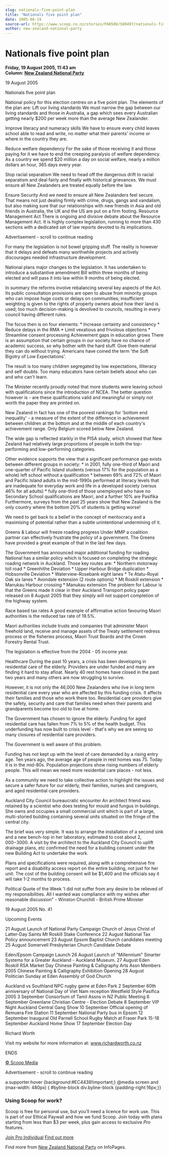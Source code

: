```yaml
---
slug: nationals-five-point-plan
title: "Nationals five point plan"
date: 2005-08-19
source-url: https://www.scoop.co.nz/stories/PA0508/S00497/nationals-five-point-plan.htm
author: new-zealand-national-party
---
```

Nationals five point plan
=========================

**Friday, 19 August 2005, 11:43 am**  
**Column: [New Zealand National Party](https://info.scoop.co.nz/New_Zealand_National_Party)**

19 August 2005

Nationals five point plan

National policy for this election centres on a five point plan. The elements of the plan are: Lift our living standards We must narrow the gap between our living standards and those in Australia, a gap which sees every Australian getting nearly $200 per week more than the average New Zealander.

Improve literacy and numeracy skills We have to ensure every child leaves school able to read and write, no matter what their parents' income or where in the country they are.

Reduce welfare dependency For the sake of those receiving it and those paying for it we have to end the creeping paralysis of welfare dependency. As a country we spend $20 million a day on social welfare, nearly a million dollars an hour, 365 days every year.

Stop racial separatism We need to head off the dangerous drift to racial separatism and deal fairly and finally with historical grievances. We must ensure all New Zealanders are treated equally before the law.

Ensure Security And we need to ensure all New Zealanders feel secure. That means not just dealing firmly with crime, drugs, gangs and vandalism, but also making sure that our relationships with new friends in Asia and old friends in Australia, the UK and the US are put on a firm footing. Resource Management Act There is ongoing and divisive debate about the Resource Management Act. It is highly complex legislation, running to more than 430 sections with a dedicated set of law reports devoted to its implications.

Advertisement - scroll to continue reading





For many the legislation is not bowel gripping stuff. The reality is however that it delays and defeats many worthwhile projects and actively discourages needed infrastructure development.

National plans major changes to the legislation. It has undertaken to introduce a substantive amendment Bill within three months of being elected and will pass it into law within 9 months of being elected.

In summary the reforms involve rebalancing several key aspects of the Act. Its public consultation provisions are open to abuse from minority groups who can impose huge costs or delays on communities; insufficient weighting is given to the rights of property owners about how their land is used; too much decision-making is devolved to councils, resulting in every council having different rules.

The focus then is on four elements: \* Increase certainty and consistency \* Reduce delays in the RMA \* Limit vexatious and frivolous objections \* Streamline consent processing Achievement gaps in education grows There is an assumption that certain groups in our society have no chance of academic success, so why bother with the hard stuff. Give them material they can do without trying. Americans have coined the term 'the Soft Bigotry of Low Expectations'.

The result is too many children segregated by low expectations, illiteracy and self doubts. Too many educators have certain beliefs about who can and who can't learn.

The Minister recently proudly noted that more students were leaving school with qualifications since the introduction of NCEA. The better question however is - are these qualifications valid and meaningful or simply not worth the paper they are printed on.

New Zealand in fact has one of the poorest rankings for 'bottom end inequality' - a measure of the extent of the difference in achievement between children at the bottom and at the middle of each country's achievement range. Only Belgium scored below New Zealand.

The wide gap is reflected starkly in the PISA study, which showed that New Zealand had relatively large proportions of people in both the top-performing and low-performing categories.

Other evidence supports the view that a significant performance gap exists between different groups in society: \* in 2001, fully one-third of Maori and one-quarter of Pacific Island students (versus 17% for the population as a whole) left school without a qualification \* between 69% and 72% of Maori and Pacific Island adults in the mid-1990s performed at literacy levels that are inadequate for everyday work and life in a developed society (versus 46% for all adults) \* fully one-third of those unemployed who have no Secondary School qualifications are Maori, and a further 10% are Pasifika Furthermore, surveys from the past 25 years show that New Zealand is the only country where the bottom 20% of students is getting worse!

We need to get back to a belief in the concept of meritocracy and a maximising of potential rather than a subtle unintentional undermining of it.

Greens & Labour will freeze roading progress Under MMP a coalition partner can effectively frustrate the policy of a government. The Greens have provided a great example of that in the last few days.

The Government has announced major additional funding for roading. National has a similar policy which is focused on completing the strategic roading network in Auckland. Those key routes are: \* Northern motorway toll road \* Greenhithe Deviation \* Upper Harbour Bridge duplication \* Hobsonville Deviation \* Waterview-Rosebank eight lanes \* Te Atatu-Royal Oak six lanes \* Avondale extension (2 route options) \* Mt Roskill extension \* Manukau Harbour crossing \* Manukau extension The problem for Labour is that the Greens made it clear in their Auckland Transport policy paper released on 8 August 2005 that they simply will not support completion of the highway system.

Race based tax rates A good example of affirmative action favouring Maori authorities is the reduced tax rate of 19.5%.

Maori authorities include trusts and companies that administer Maori freehold land, receive and manage assets of the Treaty settlement redress process or the fisheries process, Maori Trust Boards and the Crown Forestry Rental Trust.

The legislation is effective from the 2004 - 05 income year.

Healthcare During the past 10 years, a crisis has been developing in residential care of the elderly. Providers are under funded and many are finding it hard to stay afloat. Nearly 40 rest homes have closed in the past two years and many others are now struggling to survive.

However, it is not only the 46,000 New Zealanders who live in long term residential care every year who are affected by this funding crisis. It affects their families and those who work there too. Residential care providers give the safety, security and care that families need when their parents and grandparents become too old to live at home.

The Government has chosen to ignore the elderly. Funding for aged residential care has fallen from 7% to 5% of the health budget. This underfunding has now built to crisis level - that's why we are seeing so many closures of residential care providers.

The Government is well aware of this problem.

Funding has not kept up with the level of care demanded by a rising entry age. Ten years ago, the average age of people in rest homes was 75. Today it is in the mid-80s. Population projections show rising numbers of elderly people. This will mean we need more residential care places - not less.

As a community we need to take collective action to highlight the issues and secure a safer future for our elderly, their families, nurses and caregivers, and aged residential care providers.

Auckland City Council bureaucratic encounter An architect friend was retained by a scientist who does testing for mould and fungus in buildings. She owns and occupies a small commercial unit which is part of a large, multi-storied building containing several units situated on the fringe of the central city.

The brief was very simple. It was to arrange the installation of a second sink and a new bench-top in her laboratory, estimated to cost about $2,000-$3000. A visit by the architect to the Auckland City Council to uplift drainage plans, etc confirmed the need for a building consent under the new Building Act to undertake the work.

Plans and specifications were required, along with a comprehensive fire report and a disability access report on the entire building, not just for her unit. The cost of the building consent will be $1,400 and the officials say it will take 1-2 months to process.

Political Quote of the Week 'I did not suffer from any desire to be relieved of my responsibilities. All I wanted was compliance with my wishes after reasonable discussion" - Winston Churchill - British Prime Minister

19 August 2005 No. 41

Upcoming Events

21 August Launch of National Party Campaign Church of Jesus Christ of Latter-Day Saints Mt Roskill Stake Conference 22 August National Tax Policy announcement 23 August Epsom Baptist Church candidates meeting 25 August Somervell Presbyterian Church Candidate Debate

Eden/Epsom Campaign Launch 26 August Launch of "Millennium" Smarter Systems for a Greater Auckland - Auckland Museum. 27 August Eden Roskill RSA Market Day Chinese Painting & Calligraphy Arts Assn Members 2005 Chinese Painting & Calligraphy Exhibition Opening 28 August Politician Sunday at Eden Assembly of God Church

Auckland vs Southland NPC rugby game at Eden Park 2 September 60th anniversary of National Day of Viet Nam reception Westfield Style Pasifica 2005 3 September Consortium of Tamil Assns in NZ Public Meeting 6 September Greenlane Christian Centre - Election Debate 8 September VIP Night Auckland Central Gang Show 10 September Official opening of Remuera Fire Station 11 September National Party bus in Epsom 12 September Inaugural Old Parnell School Rugby Match at Fraser Park 15-18 September Auckland Home Show 17 September Election Day

Richard Worth

Visit my website for more information at: www.richardworth.co.nz

ENDS

[© Scoop Media](http://www.scoop.co.nz/about/terms.html)  

Advertisement - scroll to continue reading



a.supporter:hover {background:#EC4438!important;} @media screen and (max-width: 480px) { #byline-block div.byline-block {padding-right:16px;}}

### Using Scoop for work?

Scoop is free for personal use, but you’ll need a licence for work use. This is part of our Ethical Paywall and how we fund Scoop. Join today with plans starting from less than $3 per week, plus gain access to exclusive _Pro_ features.  
  
[Join Pro Individual](https://pro.scoop.co.nz/Individual/?from=ProIn24) [Find out more](https://pro.scoop.co.nz/using-scoop-for-work/?from=ProIn24)

Find more from [New Zealand National Party](https://info.scoop.co.nz/New_Zealand_National_Party) on InfoPages.